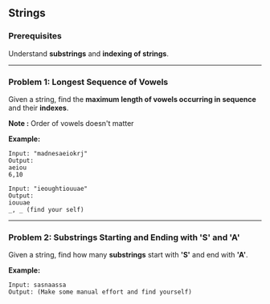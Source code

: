 ## Strings

### Prerequisites
Understand **substrings** and **indexing of strings**.

---

### Problem 1: Longest Sequence of Vowels
Given a string, find the **maximum length of vowels occurring in sequence** and their **indexes**.

**Note :** Order of vowels doesn't matter

**Example:**

```
Input: "madnesaeiokrj"
Output:
aeiou
6,10

Input: "ieoughtiouuae"
Output:
iouuae
_, _ (find your self)

```


---

### Problem 2: Substrings Starting and Ending with 'S' and 'A'
Given a string, find how many **substrings** start with **'S'** and end with **'A'**.

**Example:**
```
Input: sasnaassa
Output: (Make some manual effort and find yourself)
```